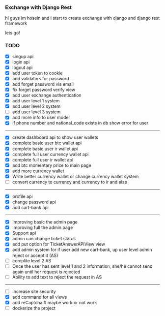 ### Exchange with Django Rest
hi guys im hosein and i start to create exchange with django and django rest framework

lets go!

### TODO
- [x] singup api
- [x] login api
- [x] logout api
- [x] add user token to cookie
- [x] add validators for password
- [x] add forget password via email
- [x] fix forget password verify view
- [x] add user exchange authentication
- [x] add user level 1 system
- [x] add user level 2 system
- [ ] add user level 3 system
- [x] add more info to user model
- [x] if phone number and national_code exists in db show error for user
---
- [x] create dashboard api to show user wallets
- [x] complete basic user btc wallet api
- [x] complete basic user ir wallet api
- [x] complete full user currency wallet api
- [x] complete full user ir wallet api
- [x] add btc momentary price to main page
- [x] add more currency wallet
- [x] Write better currency wallet or change currency wallet system
- [ ] convert currency to currency and currency to ir and else
---
- [x] profile api
- [x] change password api
- [x] add cart-bank api
---
- [x] Improving basic the admin page
- [x] Improving full the admin page
- [x] Support api
- [x] admin can change ticket status
- [x] add put option for TicketAnswerAPIView view
- [x] add admin system for if user add new cart-bank, up user level admin reject or accept it (AS)
- [ ] complite level 2 AS
- [ ] Once the user has sent level 1 and 2 information, she/he cannot send again until her request is rejected
- [ ] Ability to add text to reject the request in AS
---
- [ ] Increase site security
- [x] add command for all views
- [x] add reCaptcha # maybe work or not work
- [ ] dockerize the project
